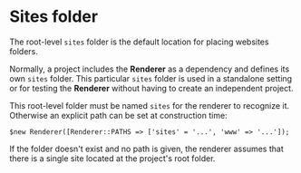 # Sites folder

The root-level `sites` folder is the default location for placing websites folders. 

Normally, a project includes the **Renderer** as a dependency and defines its own `sites` folder. This particular `sites` folder is used in a standalone setting or for testing the **Renderer** without having to create an independent project.

This root-level folder must be named `sites` for the renderer to recognize it. Otherwise an explicit path can be set at construction time:

    $new Renderer([Renderer::PATHS => ['sites' = '...', 'www' => '...']);

If the folder doesn't exist and no path is given, the renderer assumes that there is a single site located at the project's root folder.
